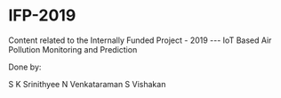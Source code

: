 # IFP-2019
Content related to the Internally Funded Project - 2019 --- IoT Based Air Pollution Monitoring and Prediction

Done by: 

S K Srinithyee
N Venkataraman
S Vishakan

